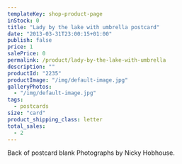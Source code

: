 ```yaml
---
templateKey: shop-product-page
inStock: 0
title: "Lady by the lake with umbrella postcard"
date: "2013-03-31T23:00:15+01:00"
publish: false
price: 1
salePrice: 0
permalink: /product/lady-by-the-lake-with-umbrella
description: ""
productId: "2235"
productImage: "/img/default-image.jpg"
galleryPhotos:
  - "/img/default-image.jpg"
tags:
  - postcards
size: "card"
product_shipping_class: letter
total_sales:
  - 2
---
```


Back of postcard blank Photographs by Nicky Hobhouse.

